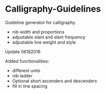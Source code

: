 # Calligraphy-Guidelines

Guideline generator for calligraphy.

- nib width and proportions
- adjustable slant and slant frequency
- adjustable line weight and style

Update 06182016

Added functionalities:

- different units
- nib ladder
- Optional short ascenders and descenders
- fill in line spacing
